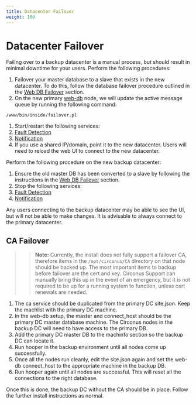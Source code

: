 ```yaml
---
title: Datacenter Failover
weight: 100
---
```


# Datacenter Failover

Failing over to a backup datacenter is a manual process, but should result in minimal downtime for your users. Perform the following procedures:

 1. Failover your master database to a slave that exists in the new datacenter.  To do this, follow the database failover procedure outlined in the [Web DB Failover](/circonus/on-premises/roles-services/web-db#web-db-failover) section.
 1. On the new primary [web-db](/circonus/on-premises/roles-services/web-db) node, we will update the active message queue by running the following command:
```
/www/bin/inside/failover.pl
```
 1. Start/restart the following services:
  1. [Fault Detection](/circonus/on-premises/roles-services/fault-detection)
  1. [Notification](/circonus/on-premises/roles-services/notifications)
 1. If you use a shared IP/domain, point it to the new datacenter.  Users will need to reload the web UI to connect to the new datacenter.

Perform the following procedure on the new backup datacenter:

 1. Ensure the old master DB has been converted to a slave by following the instructions in the [Web DB Failover](/circonus/on-premises/roles-services/web-db#web-db-failover) section.
 1. Stop the following services:
   1. [Fault Detection](/circonus/on-premises/roles-services/fault-detection)
   1. [Notification](/circonus/on-premises/roles-services/notifications)

Any users connecting to the backup datacenter may be able to see the UI, but will not be able to make changes. It is advisable to always connect to the primary datacenter.

## CA Failover

>> **Note:** Currently, the install does not fully support a failover CA, therefore items in the `/opt/circonus/CA` directory on that node should be backed up. The most important items to backup before failover are the cert and key. Circonus Support can manually bring this up in the event of an emergency, but it is not required to be up for a running system to function, unless cert renewals are needed.

 1. The ca service should be duplicated from the primary DC site.json. Keep the machlist with the primary DC machine.
 1. In the web-db setup, the master and connect_host should be the primary DC master database machine. The Circonus nodes in the backup DC will need to have access to the primary DB.
 1. Add the primary DC master DB to the machinfo section so the backup DC can locate it.
 1. Run hooper in the backup environment until all nodes come up successfully.
 1. Once all the nodes run cleanly, edit the site.json again and set the web-db connect_host to the appropriate machine in the backup DB.
 1. Run hooper again until all nodes are successful. This will reset all the connections to the right database.

Once this is done, the backup DC without the CA should be in place. Follow the further install instructions as normal.
